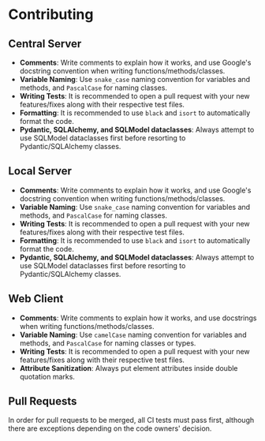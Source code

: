 # Contributing

## Central Server

- **Comments**: Write comments to explain how it works, and use Google's docstring convention when writing functions/methods/classes.
- **Variable Naming**: Use `snake_case` naming convention for variables and methods, and `PascalCase` for naming classes.
- **Writing Tests**: It is recommended to open a pull request with your new features/fixes along with their respective test files.
- **Formatting**: It is recommended to use `black` and `isort` to automatically format the code.
- **Pydantic, SQLAlchemy, and SQLModel dataclasses**: Always attempt to use SQLModel dataclasses first before resorting to Pydantic/SQLAlchemy classes.

## Local Server

- **Comments**: Write comments to explain how it works, and use Google's docstring convention when writing functions/methods/classes.
- **Variable Naming**: Use `snake_case` naming convention for variables and methods, and `PascalCase` for naming classes.
- **Writing Tests**: It is recommended to open a pull request with your new features/fixes along with their respective test files.
- **Formatting**: It is recommended to use `black` and `isort` to automatically format the code.
- **Pydantic, SQLAlchemy, and SQLModel dataclasses**: Always attempt to use SQLModel dataclasses first before resorting to Pydantic/SQLAlchemy classes.

## Web Client

- **Comments**: Write comments to explain how it works, and use docstrings when writing functions/methods/classes.
- **Variable Naming**: Use `camelCase` naming convention for variables and methods, and `PascalCase` for naming classes or types.
- **Writing Tests**: It is recommended to open a pull request with your new features/fixes along with their respective test files.
- **Attribute Sanitization**: Always put element attributes inside double quotation marks.

## Pull Requests

In order for pull requests to be merged, all CI tests must pass first, although there are exceptions depending on the code owners' decision.
